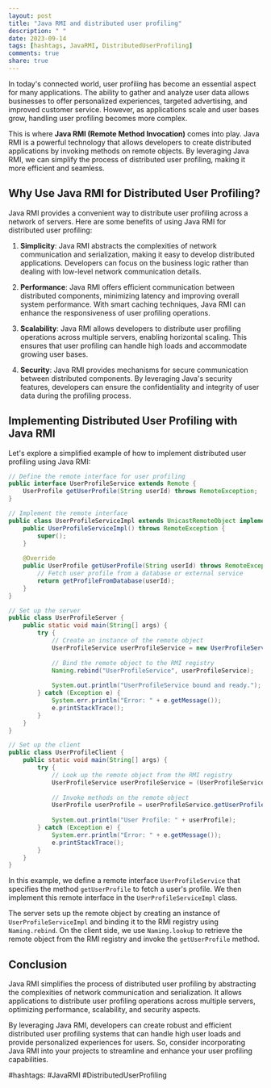 ```yaml
---
layout: post
title: "Java RMI and distributed user profiling"
description: " "
date: 2023-09-14
tags: [hashtags, JavaRMI, DistributedUserProfiling]
comments: true
share: true
---
```


In today's connected world, user profiling has become an essential aspect for many applications. The ability to gather and analyze user data allows businesses to offer personalized experiences, targeted advertising, and improved customer service. However, as applications scale and user bases grow, handling user profiling becomes more complex.

This is where **Java RMI (Remote Method Invocation)** comes into play. Java RMI is a powerful technology that allows developers to create distributed applications by invoking methods on remote objects. By leveraging Java RMI, we can simplify the process of distributed user profiling, making it more efficient and seamless.

## Why Use Java RMI for Distributed User Profiling?

Java RMI provides a convenient way to distribute user profiling across a network of servers. Here are some benefits of using Java RMI for distributed user profiling:

1. **Simplicity**: Java RMI abstracts the complexities of network communication and serialization, making it easy to develop distributed applications. Developers can focus on the business logic rather than dealing with low-level network communication details.

2. **Performance**: Java RMI offers efficient communication between distributed components, minimizing latency and improving overall system performance. With smart caching techniques, Java RMI can enhance the responsiveness of user profiling operations.

3. **Scalability**: Java RMI allows developers to distribute user profiling operations across multiple servers, enabling horizontal scaling. This ensures that user profiling can handle high loads and accommodate growing user bases.

4. **Security**: Java RMI provides mechanisms for secure communication between distributed components. By leveraging Java's security features, developers can ensure the confidentiality and integrity of user data during the profiling process.

## Implementing Distributed User Profiling with Java RMI

Let's explore a simplified example of how to implement distributed user profiling using Java RMI:

```java
// Define the remote interface for user profiling
public interface UserProfileService extends Remote {
    UserProfile getUserProfile(String userId) throws RemoteException;
}

// Implement the remote interface
public class UserProfileServiceImpl extends UnicastRemoteObject implements UserProfileService {
    public UserProfileServiceImpl() throws RemoteException {
        super();
    }
    
    @Override
    public UserProfile getUserProfile(String userId) throws RemoteException {
        // Fetch user profile from a database or external service
        return getProfileFromDatabase(userId);
    }
}

// Set up the server
public class UserProfileServer {
    public static void main(String[] args) {
        try {
            // Create an instance of the remote object
            UserProfileService userProfileService = new UserProfileServiceImpl();
            
            // Bind the remote object to the RMI registry
            Naming.rebind("UserProfileService", userProfileService);
            
            System.out.println("UserProfileService bound and ready.");
        } catch (Exception e) {
            System.err.println("Error: " + e.getMessage());
            e.printStackTrace();
        }
    }
}

// Set up the client
public class UserProfileClient {
    public static void main(String[] args) {
        try {
            // Look up the remote object from the RMI registry
            UserProfileService userProfileService = (UserProfileService) Naming.lookup("rmi://localhost/UserProfileService");
            
            // Invoke methods on the remote object
            UserProfile userProfile = userProfileService.getUserProfile("123456");
            
            System.out.println("User Profile: " + userProfile);
        } catch (Exception e) {
            System.err.println("Error: " + e.getMessage());
            e.printStackTrace();
        }
    }
}
```

In this example, we define a remote interface `UserProfileService` that specifies the method `getUserProfile` to fetch a user's profile. We then implement this remote interface in the `UserProfileServiceImpl` class.

The server sets up the remote object by creating an instance of `UserProfileServiceImpl` and binding it to the RMI registry using `Naming.rebind`. On the client side, we use `Naming.lookup` to retrieve the remote object from the RMI registry and invoke the `getUserProfile` method.

## Conclusion

Java RMI simplifies the process of distributed user profiling by abstracting the complexities of network communication and serialization. It allows applications to distribute user profiling operations across multiple servers, optimizing performance, scalability, and security aspects.

By leveraging Java RMI, developers can create robust and efficient distributed user profiling systems that can handle high user loads and provide personalized experiences for users. So, consider incorporating Java RMI into your projects to streamline and enhance your user profiling capabilities.

#hashtags: #JavaRMI #DistributedUserProfiling